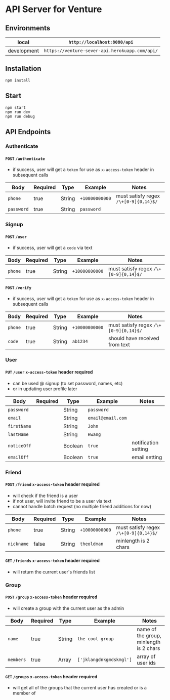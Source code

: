 # API Server for Venture

## Environments

|local| `http://localhost:8080/api`|
|-----|-----|
|development| `https://venture-sever-api.herokuapp.com/api/`|

## Installation

```
npm install
```

## Start

```
npm start
npm run dev
npm run debug
```

## API Endpoints

### Authenticate

#### `POST` `/authenticate`
* if success, user will get a `token` for use as `x-access-token` header in subsequent calls

|Body|Required|Type|Example|Notes|
|-----|-----|-----|-----|-----|
|`phone`|true|String|`+10000000000`|must satisfy regex `/\+[0-9]{0,14}$/`|
|`password`|true|String|`password`||

### Signup

#### `POST` `/user`
* if success, user will get a `code` via text

|Body|Required|Type|Example|Notes|
|-----|-----|-----|-----|-----|
|`phone`|true|String|`+10000000000`|must satisfy regex `/\+[0-9]{0,14}$/`|

#### `POST` `/verify`
* if success, user will get a `token` for use as `x-access-token` header in subsequent calls

|Body|Required|Type|Example|Notes|
|-----|-----|-----|-----|-----|
|`phone`|true|String|`+10000000000`|must satisfy regex `/\+[0-9]{0,14}$/`|
|`code`|true|String|`ab1234`|should have received from text|

### User 

#### `PUT` `/user` `x-access-token` header required
* can be used @ signup (to set password, names, etc)
* or in updating user profile later

|Body|Required|Type|Example|Notes|
|-----|-----|-----|-----|-----|
|`password`||String|`password`||
|`email`||String|`email@email.com`||
|`firstName`||String|`John`||
|`lastName`||String|`Hwang`||
|`noticeOff`||Boolean|`true`|notification setting|
|`emailOff`||Boolean|`true`|email setting|

### Friend

#### `POST` `/friend` `x-access-token` header required
* will check if the friend is a user
* if not user, will invite friend to be a user via text
* cannot handle batch request (no multiple friend additions for now)

|Body|Required|Type|Example|Notes|
|-----|-----|-----|-----|-----|
|`phone`|true|String|`+10000000000`|must satisfy regex `/\+[0-9]{0,14}$/`|
|`nickname`|false|String|`theoldman`|minlength is 2 chars|

#### `GET` `/friends` `x-access-token` header required
* will return the current user's friends list

### Group

#### `POST` `/group` `x-access-token` header required
* will create a group with the current user as the admin

|Body|Required|Type|Example|Notes|
|-----|-----|-----|-----|-----|
|`name`|true|String|`the cool group`|name of the group, minlength is 2 chars|
|`members`|true|Array|`['jklangdnkgmdskmgl']`|array of user ids|

#### `GET` `/groups` `x-access-token` header required
* will get all of the groups that the current user has created or is a member of
